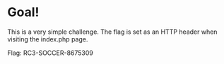 Goal!
=====
This is a very simple challenge. The flag is set as an HTTP header when visiting the index.php page.

Flag: RC3-SOCCER-8675309
